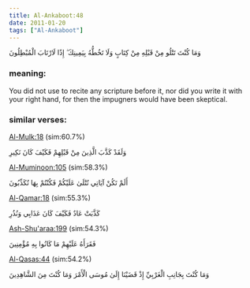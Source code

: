 ```yaml
---
title: Al-Ankaboot:48
date: 2011-01-20
tags: ["Al-Ankaboot"]
---
```

وَمَا كُنْتَ تَتْلُو مِنْ قَبْلِهِ مِنْ كِتَابٍ وَلَا تَخُطُّهُ بِيَمِينِكَ ۖ إِذًا لَارْتَابَ الْمُبْطِلُونَ
### meaning: 
You did not use to recite any scripture before it, nor did you write it with your right hand, for then the impugners would have been skeptical.
### similar verses: 

[Al-Mulk:18](/67/18) (sim:60.7%)

وَلَقَدْ كَذَّبَ الَّذِينَ مِنْ قَبْلِهِمْ فَكَيْفَ كَانَ نَكِيرِ

[Al-Muminoon:105](/23/105) (sim:58.3%)

أَلَمْ تَكُنْ آيَاتِي تُتْلَىٰ عَلَيْكُمْ فَكُنْتُمْ بِهَا تُكَذِّبُونَ

[Al-Qamar:18](/54/18) (sim:55.3%)

كَذَّبَتْ عَادٌ فَكَيْفَ كَانَ عَذَابِي وَنُذُرِ

[Ash-Shu'araa:199](/26/199) (sim:54.3%)

فَقَرَأَهُ عَلَيْهِمْ مَا كَانُوا بِهِ مُؤْمِنِينَ

[Al-Qasas:44](/28/44) (sim:54.2%)

وَمَا كُنْتَ بِجَانِبِ الْغَرْبِيِّ إِذْ قَضَيْنَا إِلَىٰ مُوسَى الْأَمْرَ وَمَا كُنْتَ مِنَ الشَّاهِدِينَ
